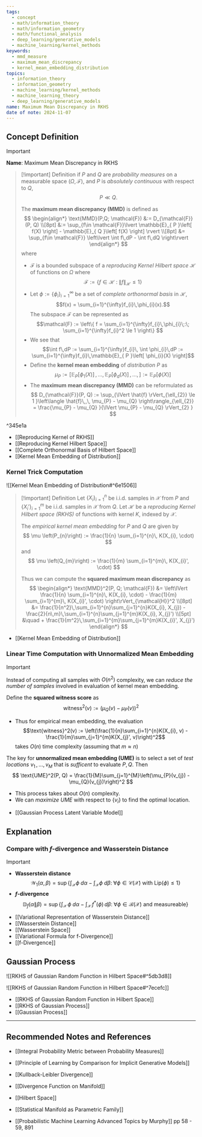 ```yaml
---
tags:
  - concept
  - math/information_theory
  - math/information_geometry
  - math/functional_analysis
  - deep_learning/generative_models
  - machine_learning/kernel_methods
keywords:
  - mmd_measure
  - maximum_mean_discrepancy
  - kernel_mean_embedding_distribution
topics:
  - information_theory
  - information_geometry
  - machine_learning/kernel_methods
  - machine_learning_theory
  - deep_learning/generative_models
name: Maximum Mean Discrepancy in RKHS
date of note: 2024-11-07
---
```


## Concept Definition

>[!important]
>**Name**: Maximum Mean Discrepancy in RKHS

>[!important] Definition
>if $P$ and $Q$ are *probability measures* on a measurable space $(\Omega, \mathscr{F})$, and $P$ is *absolutely continuous* with respect to $Q$, 
>$$P \ll Q.$$
>
>The **maximum mean discrepancy (MMD)** is defined as 
>$$
>\begin{align*}
> \text{MMD}(P,Q; \mathcal{F}) &:= D_{\mathcal{F}}(P, Q) \\[8pt]
> &:= \sup_{f\in \mathcal{F}}\lvert \mathbb{E}_{ P }\left[  f(X) \right] - \mathbb{E}_{ Q }\left[  f(X) \right] \rvert \\[8pt]
>&=  \sup_{f\in \mathcal{F}} \left\lvert \int f\,dP - \int f\,dQ \right\rvert
>\end{align*}
>$$
>where 
>- $\mathcal{F}$ is a bounded subspace of a *reproducing Kernel Hilbert space* $\mathcal{H}$ of functions on $\Omega$ where $$\mathcal{F} := \left\{ f\in \mathcal{H}\;:\; \lVert f \rVert_{\mathcal{H}} \le 1  \right\} $$ 
>- Let $\phi := \{ \phi_{i} \}_{i=1}^{\infty}$  be a set of *complete orthonormal basis* in $\mathcal{H}$, $$f(x) = \sum_{i=1}^{\infty}f_{i}\,\phi_{i}(x).$$ The subspace $\mathcal{F}$ can be represented as  $$\mathcal{F} := \left\{ f = \sum_{i=1}^{\infty}f_{i}\,\phi_{i}\;:\; \sum_{i=1}^{\infty}f_{i}^2 \le 1  \right\} $$ 
>- We see that $$\int f\,dP := \sum_{i=1}^{\infty}f_{i}\, \int \phi_{i}\,dP := \sum_{i=1}^{\infty}f_{i}\,\mathbb{E}_{ P }\left[  \phi_{i}(X) \right]$$
>- Define the **kernel mean embedding** of *distribution* $P$ as $$\mu_{P} := \left[ \mathbb{E}_{ P }\left[  \phi_{1}(X) \right] \,{,}\ldots{,}\,\mathbb{E}_{ P }\left[  \phi_{d}(X) \right] \,{,}\ldots{,}\,\right] := \mathbb{E}_{ P }\left[  \phi(X) \right] $$
>- The **maximum mean discrepancy (MMD)** can be reformulated as 
>$$
>D_{\mathcal{F}}(P, Q) := \sup_{\lVert \hat{f} \rVert_{\ell_{2}} \le 1 }\left\langle  \hat{f}\,,\,  \mu_{P} - \mu_{Q}  \right\rangle_{\ell_{2}} = \frac{\mu_{P} - \mu_{Q} }{\lVert \mu_{P} - \mu_{Q} \rVert_{2} }
>$$  

^345e1a

- [[Reproducing Kernel of RKHS]]
- [[Reproducing Kernel Hilbert Space]]
- [[Complete Orthonormal Basis of Hilbert Space]]
- [[Kernel Mean Embedding of Distribution]]

### Kernel Trick Computation

![[Kernel Mean Embedding of Distribution#^6e1506]]

>[!important] Definition
>Let $\{ X_{i} \}_{i=1}^{n}$ be i.i.d. samples in $\mathcal{X}$ from $P$ and  $\{ X_{i}' \}_{i=1}^{m}$ be i.i.d. samples in $\mathcal{X}$ from $Q$. Let  $\mathcal{H}$ be a *reproducing Kernel Hilbert space (RKHS)* of functions with kernel $K$, indexed by $\mathcal{X}$. 
>
>The *empirical kernel mean embedding* for $P$ and $Q$ are given by 
>$$
>\mu \left(P_{n}\right) := \frac{1}{n} \sum_{i=1}^{n}\, K(X_{i}, \cdot)
>$$
>and
>$$
>\mu \left(Q_{m}\right) := \frac{1}{m} \sum_{i=1}^{m}\, K(X_{i}', \cdot)
>$$
>
>Thus we can compute the **squared maximum mean discrepancy** as 
>$$
>\begin{align*}
> \text{MMD}^2(P, Q; \mathcal{F}) &= \left\lVert \frac{1}{n} \sum_{i=1}^{n}\, K(X_{i}, \cdot) - \frac{1}{m} \sum_{i=1}^{m}\, K(X_{i}', \cdot) \right\rVert_{\mathcal{H}}^2 \\[8pt]
> &=  \frac{1}{n^2}\,\sum_{i=1}^{n}\sum_{j=1}^{n}K(X_{i}, X_{j}) - \frac{2}{n\,m}\,\sum_{i=1}^{n}\sum_{j=1}^{m}K(X_{i}, X_{j}') \\[5pt]
> &\quad + \frac{1}{m^2}\,\sum_{i=1}^{m}\sum_{j=1}^{m}K(X_{i}', X_{j}')
>\end{align*}
>$$

- [[Kernel Mean Embedding of Distribution]]

### Linear Time Computation with Unnormalized Mean Embedding

>[!important]
>Instead of computing all samples with $O(n^2)$ complexity, we can *reduce the number of samples* involved in evaluation of kernel mean embedding.
>
>Define the **squared witness score** as $$\text{witness}^2(v) := \left(\mu_{Q}(v) - \mu_{P}(v)\right)^2$$
>- Thus for empirical mean embedding, the evaluation  $$\text{witness}^2(v) := \left(\frac{1}{n}\sum_{i=1}^{n}K(X_{i}, v) - \frac{1}{m}\sum_{j=1}^{m}K(X_{j}', v)\right)^2$$ takes $O(n)$ time complexity (assuming that $m \approx n$)
>
>The key for **unnormalized mean embedding (UME)** is to select a set of *test locations* $v_{1}\,{,}\ldots{,}\,v_{M}$ that is *sufficent* to evaluate $P, Q$. Then
>$$
>\text{UME}^2(P, Q) = \frac{1}{M}\sum_{j=1}^{M}\left(\mu_{P}(v_{j}) - \mu_{Q}(v_{j})\right)^2
>$$
>- This process takes about $O(n)$ complexity.
>- We can *maximize UME* with respect to $\{ v_{i} \}$ to find the optimal location. 

- [[Gaussian Process Latent Variable Model]]


## Explanation

### Compare with $f$-divergence and Wasserstein Distance

>[!important]
>- **Wasserstein distance** $$\mathcal{W}_{1}(\alpha, \beta) = \sup\left\{ \int_{\mathcal{X}}\phi\;d\alpha -  \int_{\mathcal{X}}\phi\;d\beta:  \;\forall \phi \in \mathcal{C}(\mathcal{X}) \text{ with } \text{Lip}(\phi) \le 1 \right\}$$
>- **$f$-divergence** $$\mathbb{D}_{f}\left( \alpha \left\|\right. \beta \right) = \sup\left\{ \int_{\mathcal{X}}\,\phi\;d\alpha - \int_{\mathcal{X}}\,f^{*}(\phi)\,d\beta:\; \forall \phi \in \mathcal{B}(\mathcal{X}) \text{ and measureable}  \right\} $$


- [[Variational Representation of Wasserstein Distance]]
- [[Wasserstein Distance]]
- [[Wasserstein Space]]
- [[Variational Formula for f-Divergence]]
- [[f-Divergence]]





## Gaussian Process

![[RKHS of Gaussian Random Function in Hilbert Space#^5db3d8]]

![[RKHS of Gaussian Random Function in Hilbert Space#^7ecefc]]

- [[RKHS of Gaussian Random Function in Hilbert Space]]
- [[RKHS of Gaussian Process]]
- [[Gaussian Process]]



-----------
##  Recommended Notes and References



- [[Integral Probability Metric between Probability Measures]]
- [[Principle of Learning by Comparison for Implicit Generative Models]]

- [[Kullback-Leibler Divergence]]
- [[Divergence Function on Manifold]]


- [[Hilbert Space]]
- [[Statistical Manifold as Parametric Family]]



- [[Probabilistic Machine Learning Advanced Topics by Murphy]] pp 58 - 59,  891


